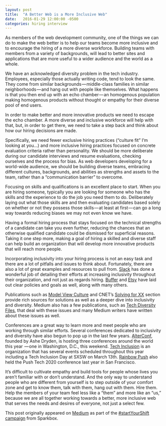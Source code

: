 ```yaml
---
layout: post
title:  "A Better Web is a More Inclusive Web"
date:   2016-01-29 12:00:00 -0500
categories: hiring interview
---
```

As members of the web development community, one of the things we can do to
make the web better is to help our teams become more inclusive and to encourage
the hiring of a more diverse workforce. Building teams with members from a
variety of backgrounds, will lead to better sites and applications that are
more useful to a wider audience and the world as a whole.

We have an acknowledged diversity problem in the tech industry. Employees,
especially those actually writing code, tend to look the same. They come from
similar backgrounds — middle-class families in similar neighborhoods — and hang
out with people like themselves. What happens is that you then end up with an
echo chamber — an homogenous population making homogenous products without
thought or empathy for their diverse pool of end users.

In order to make better and more innovative products we need to escape the
echo chamber. A more diverse and inclusive workforce will help with that, but,
in order to get there, we need to take a step back and think about how our
hiring decisions are made.

Specifically, we need fewer exclusive hiring practices
(“culture fit” I’m looking at you…) and more inclusive hiring practices
focused on concrete evaluation criteria rather than personality. We should
be more deliberate during our candidate interviews and resume evaluations,
checking ourselves and the process for bias. As web developers developing for
a world-wide audience, we should be building diverse teams, embracing
different cultures, backgrounds, and abilities as strengths and assets to
the team, rather than a “communication barrier” to overcome.

Focusing on skills and qualifications is an excellent place to start. When
you are hiring someone, typically you are looking for someone who has the
skills and the experience to do the job you need them to do. Deliberately
laying out what those skills are and then evaluating candidates based solely
on whether or not they possess those skills — at least at first — can go a
long way towards reducing biases we may not even know we have.

Having a formal hiring process that stays focused on the technical strengths
of a candidate can take you even further, reducing the chances that an
otherwise qualified candidate could be dismissed for superficial reasons.
Taking it one step more, making a goal of hiring a skilled and diverse staff
can help build an organization that will develop more innovative products
that will reach more people.

Incorporating inclusivity into your hiring process is not an easy task and
there are a lot of pitfalls and issues to think about. Fortunately, there
are also a lot of great examples and resources to pull from.
[Slack](http://slackhq.com/post/128721741660/inclusion-and-diversity-at-slack)
has done a wonderful job of detailing their efforts at increasing inclusivity
throughout their organization, and not just as regards hiring.
[Buffer](https://open.buffer.com/diversity-dashboard/)
and
[Etsy](https://blog.etsy.com/news/2014/diversity-at-etsy-more-than-just-numbers/)
have laid out clear policies and goals as well, along with many others.

Publications such as
[Model View Culture](https://modelviewculture.com/)
and CNET’s
[Solving for XX](http://www.cnet.com/women-in-tech/)
section
provide rich sources for solutions as well as a deeper dive into inclusivity
and diversity. Medium also has a few publications, such as
[Tech Diversity Files](https://medium.com/tech-diversity-files),
that deal with these issues and many Medium writers have written about
these issues as well.

Conferences are a great way to learn more and meet people who are working
through similar efforts. Several conferences dedicated to inclusivity and
diversity have also begun to pop up in the last few years.
[AlterConf](http://www.alterconf.com/), founded
by Ashe Dryden, is hosting three conferences around the world this year 
— one in Washington, D.C., this weekend.
[Tech Inclusion](http://techinclusion.co/#)
is an organization
that has several events scheduled throughout this year including a
Tech Inclusion Day at SXSW on March 13th.
[Rainbow Push](http://www.rainbowpushsv.org/) also held the
Push Tech 2020 conference last year in San Francisco.

It’s difficult to cultivate empathy and build tools for people whose lives
you aren’t familiar with or don’t understand. And the only way to understand
people who are different from yourself is to step outside of your comfort
zone and get to know them, talk with them, hang out with them. Hire them.
Help the members of your team feel less like a “them” and more like an
“us,” because we are all together working towards a better, more inclusive
web that serves the needs and desires of everyone, not just a select few.

<p class="post__footnote">
This post originally appeared on
<a href="https://medium.com/@SkillSync/a-better-web-is-a-more-inclusive-web-58ca345b7150">Medium</a>
as part of the
<a href="http://seesparkbox.com/foundry/introducing_the_shift">#startYourShift campaign</a>
from Sparkbox.
</p>
